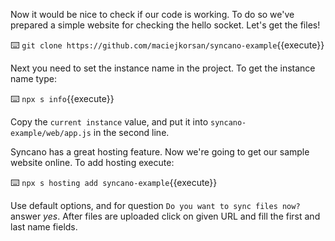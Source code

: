 Now it would be nice to check if our code is working. To do so we've prepared a simple website for checking the hello socket. Let's get the files!

⌨️ `git clone https://github.com/maciejkorsan/syncano-example`{{execute}}

Next you need to set the instance name in the project. To get the instance name type:

⌨️ `npx s info`{{execute}}

Copy the `current instance` value, and put it into `syncano-example/web/app.js` in the second line.

Syncano has a great hosting feature. Now we're going to get our sample website online. To add hosting execute:

⌨️ `npx s hosting add syncano-example`{{execute}}

Use default options, and for question `Do you want to sync files now?` answer *yes*. After files are uploaded click on given URL and fill the first and last name fields. 


